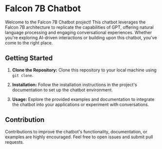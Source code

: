 
# Falcon 7B Chatbot
Welcome to the Falcon 7B Chatbot project! This chatbot leverages the Falcon 7B architecture to replicate the capabilities of GPT, offering natural language processing and engaging conversational experiences. Whether you're exploring AI-driven interactions or building upon this chatbot, you've come to the right place.

## Getting Started

1. **Clone the Repository:** Clone this repository to your local machine using `git clone`.

2. **Installation:** Follow the installation instructions in the project's documentation to set up the chatbot environment.

3. **Usage:** Explore the provided examples and documentation to integrate the chatbot into your applications or experiment with conversations.
   
## Contribution

Contributions to improve the chatbot's functionality, documentation, or examples are highly encouraged. Feel free to open issues and submit pull requests.

